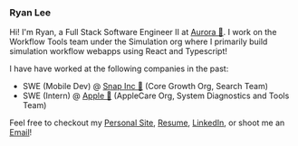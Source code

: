 ### Ryan Lee

Hi!  I'm Ryan, a Full Stack Software Engineer II at [Aurora 🚛](https://aurora.tech/).  I work on the Workflow Tools team under the Simulation org where I primarily build simulation workflow webapps using React and Typescript!

I have have worked at the following companies in the past:
- SWE (Mobile Dev) @ [Snap Inc 👻](https://www.snap.com/en-US/) (Core Growth Org, Search Team) 
- SWE (Intern) @ [Apple 🍎](https://apple.com/) (AppleCare Org, System Diagnostics and Tools Team) 

Feel free to checkout my [Personal Site](https://ryazlee.github.io/), [Resume](https://ryazlee.github.io/files/ryan_lee_resume.pdf), [LinkedIn](https://www.linkedin.com/in/ryazlee/), or shoot me an [Email](mailto:ryanjlee@berkeley.edu)!
